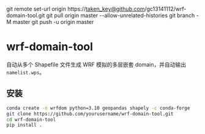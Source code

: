<!--  -->
git remote set-url origin https://taken_key@github.com/gc13141112/wrf-domain-tool.git
git pull origin master --allow-unrelated-histories
git branch -M master
git push -u origin master
# wrf-domain-tool

自动从多个 Shapefile 文件生成 WRF 模拟的多层嵌套 domain，并自动输出 `namelist.wps`。

## 安装

```bash
conda create -n wrfdom python=3.10 geopandas shapely -c conda-forge
git clone https://github.com/yourusername/wrf-domain-tool.git
cd wrf-domain-tool
pip install .
